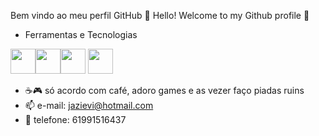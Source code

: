 Bem vindo ao meu perfil GitHub 👋
Hello! Welcome to my Github profile 👋

- Ferramentas e Tecnologias
 
<img src="https://cdn.jsdelivr.net/gh/devicons/devicon/icons/git/git-original.svg" width="40" height="40"/><img src="https://cdn.jsdelivr.net/gh/devicons/devicon/icons/docker/docker-original.svg" width="40" height="40"/><img src="https://cdn.jsdelivr.net/gh/devicons/devicon/icons/linux/linux-original.svg" width="40" height="40"/> <img  src="https://cdn.jsdelivr.net/gh/devicons/devicon/icons/python/python-original.svg" width="40" height="40"/>

- ☕🎮 só acordo com café, adoro games e as vezer faço piadas ruins
- 📫 e-mail: jazievi@hotmail.com 
- 📱 telefone: 61991516437
